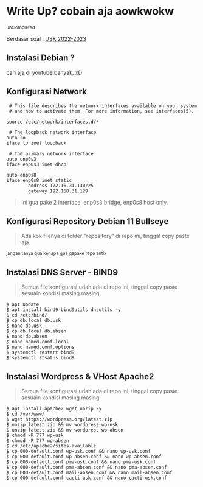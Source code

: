 # Write Up? cobain aja aowkwokw
<sub>unclompleted</sub>

Berdasar soal : [USK 2022-2023](https://drive.google.com/file/d/1fjrXfFwDtSrC8JPv1sdGqdAucCUhhWtE/view?usp=sharing)

## Instalasi Debian ?
cari aja di youtube banyak, xD

## Konfigurasi Network
` # This file describes the network interfaces available on your system` \
` # and how to activate them. For more information, see interfaces(5).`

` source /etc/network/interfaces.d/* `

` # The loopback network interface` \
` auto lo ` \
` iface lo inet loopback ` 

` # The primary network interface` \
` auto enp0s3 ` \
` iface enp0s3 inet dhcp `

` auto enp0s8 ` \
` iface enp0s8 inet static ` \
`         address 172.16.31.130/25 ` \
`         gateway 192.168.31.129 ` 

> Ini gua pake 2 interface, enp0s3 bridge, enp0s8 host only.

## Konfigurasi Repository Debian 11 Bullseye
>Ada kok filenya di folder "repository" di repo ini, tinggal copy paste aja.

<sup>jangan tanya gua kenapa gua gapake repo antix</sup>

## Instalasi DNS Server - BIND9
>Semua file konfigurasi udah ada di repo ini, tinggal copy paste sesuain kondisi masing masing.

`$ apt update` \
`$ apt install bind9 bind9utils dnsutils -y` \
`$ cd /etc/bind/` \
`$ cp db.local db.usk` \
`$ nano db.usk` \
`$ cp db.local db.absen` \
`$ nano db.absen` \
`$ nano named.conf.local` \
`$ nano named.conf.options` \
`$ systemctl restart bind9` \
`$ systemctl stsatus bind9`

## Instalasi Wordpress & VHost Apache2
>Semua file konfigurasi udah ada di repo ini, tinggal copy paste sesuain kondisi masing masing.

`$ apt install apache2 wget unzip -y` \
`$ cd /var/www/` \
`$ wget https://wordpress.org/latest.zip` \
`$ unzip latest.zip && mv wordpress wp-usk` \
`$ unzip latest.zip && mv wordpress wp-absen` \
`$ chmod -R 777 wp-usk` \
`$ chmod -R 777 wp-absen` \
`$ cd /etc/apache2/sites-available` \
`$ cp 000-default.conf wp-usk.conf && nano wp-usk.conf` \
`$ cp 000-default.conf wp-absen.conf && nano wp-absen.conf` \
`$ cp 000-default.conf pma-usk.conf && nano pma-usk.conf` \
`$ cp 000-default.conf pma-absen.conf && nano pma-absen.conf` \
`$ cp 000-default.conf mail-absen.conf && nano mail-absen.conf` \
`$ cp 000-default.conf cacti-usk.conf && nano cacti-usk.conf` 